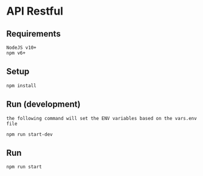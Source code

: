 # API Restful

## Requirements

	NodeJS v10+
	npm v6+

## Setup

	npm install

## Run (development)

	the following command will set the ENV variables based on the vars.env file

	npm run start-dev

## Run

	npm run start
	